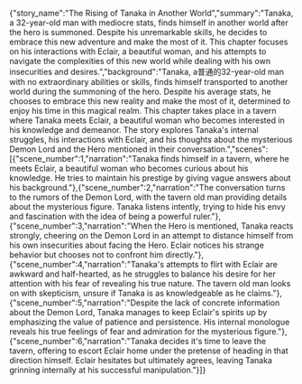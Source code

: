 {"story_name":"The Rising of Tanaka in Another World","summary":"Tanaka, a 32-year-old man with mediocre stats, finds himself in another world after the hero is summoned. Despite his unremarkable skills, he decides to embrace this new adventure and make the most of it. This chapter focuses on his interactions with Eclair, a beautiful woman, and his attempts to navigate the complexities of this new world while dealing with his own insecurities and desires.","background":"Tanaka, a普通的32-year-old man with no extraordinary abilities or skills, finds himself transported to another world during the summoning of the hero. Despite his average stats, he chooses to embrace this new reality and make the most of it, determined to enjoy his time in this magical realm. This chapter takes place in a tavern where Tanaka meets Eclair, a beautiful woman who becomes interested in his knowledge and demeanor. The story explores Tanaka's internal struggles, his interactions with Eclair, and his thoughts about the mysterious Demon Lord and the Hero mentioned in their conversation.","scenes":[{"scene_number":1,"narration":"Tanaka finds himself in a tavern, where he meets Eclair, a beautiful woman who becomes curious about his knowledge. He tries to maintain his prestige by giving vague answers about his background."},{"scene_number":2,"narration":"The conversation turns to the rumors of the Demon Lord, with the tavern old man providing details about the mysterious figure. Tanaka listens intently, trying to hide his envy and fascination with the idea of being a powerful ruler."},{"scene_number":3,"narration":"When the Hero is mentioned, Tanaka reacts strongly, cheering on the Demon Lord in an attempt to distance himself from his own insecurities about facing the Hero. Eclair notices his strange behavior but chooses not to confront him directly."},{"scene_number":4,"narration":"Tanaka's attempts to flirt with Eclair are awkward and half-hearted, as he struggles to balance his desire for her attention with his fear of revealing his true nature. The tavern old man looks on with skepticism, unsure if Tanaka is as knowledgeable as he claims."},{"scene_number":5,"narration":"Despite the lack of concrete information about the Demon Lord, Tanaka manages to keep Eclair's spirits up by emphasizing the value of patience and persistence. His internal monologue reveals his true feelings of fear and admiration for the mysterious figure."},{"scene_number":6,"narration":"Tanaka decides it's time to leave the tavern, offering to escort Eclair home under the pretense of heading in that direction himself. Eclair hesitates but ultimately agrees, leaving Tanaka grinning internally at his successful manipulation."}]}